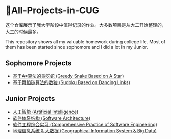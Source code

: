 

# :calendar:All-Projects-in-CUG

这个仓库展示了我大学阶段中值得记录的作业。大多数项目是从大二开始整理的，大三的时候最多。

This repository shows all my valuable homework during college life. Most of them has been started since sophomore and I did a lot in my Junior. 



## Sophomore Projects

- [基于A*算法的贪吃蛇 (Greedy Snake Based on A Star)](./Greedy-Snake/README.md)
- [基于舞蹈链算法的数独 (Sudoku Based on Dancing Links)](./Sudoku-Game/README.md)



## Junior Projects

- [人工智能 (Artificial Intelligence)](Artificial-Intelligence/README.md)
- [软件体系结构 (Software Architecture)](Software-Architecture/README.md)
- [软件工程综合实习 (Comprehensive Practice of Software Engineering)](Comprehensive-Practice-of-Software-Engineering/README.md)
- [地理信息系统 & 大数据 (Geographical Information System & Big Data)](GIS-&-Big-Data/README.md)



